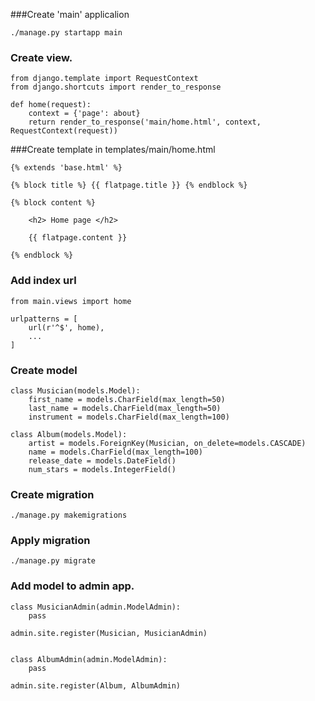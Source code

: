 ###Create 'main' applicalion


    ./manage.py startapp main

### Create view.


    from django.template import RequestContext
    from django.shortcuts import render_to_response

    def home(request):
        context = {'page': about}
        return render_to_response('main/home.html', context, RequestContext(request))


###Create template in templates/main/home.html


    {% extends 'base.html' %}
    
    {% block title %} {{ flatpage.title }} {% endblock %}

    {% block content %} 

        <h2> Home page </h2>

        {{ flatpage.content }} 
    
    {% endblock %}

### Add index url

    from main.views import home

    urlpatterns = [
        url(r'^$', home),
        ...
    ]


### Create model


    class Musician(models.Model):
        first_name = models.CharField(max_length=50)
        last_name = models.CharField(max_length=50)
        instrument = models.CharField(max_length=100)

    class Album(models.Model):
        artist = models.ForeignKey(Musician, on_delete=models.CASCADE)
        name = models.CharField(max_length=100)
        release_date = models.DateField()
        num_stars = models.IntegerField()

### Create migration

    ./manage.py makemigrations

### Apply migration

    ./manage.py migrate

### Add model to admin app.


    class MusicianAdmin(admin.ModelAdmin):
        pass

    admin.site.register(Musician, MusicianAdmin)


    class AlbumAdmin(admin.ModelAdmin):
        pass

    admin.site.register(Album, AlbumAdmin)    



    
